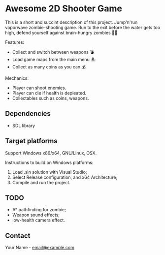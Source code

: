 <!-- ABOUT THE PROJECT -->
#  Awesome 2D Shooter Game

<!-- A screenshot of your game would be nice here... -->

This is a short and succint description of this project. 
Jump'n'run vaporwave zombie-shooting game. Run to the exit before the water gets too high, defend yourself against brain-hungry zombies :running_man:

Features:
* Collect and switch between weapons :bomb:
* Load game maps from the main menu :desert_island:
* Collect as many coins as you can :moneybag:

Mechanics: 
* Player can shoot enemies. 
* Player can die if health is depleated. 
* Collectables such as coins, weapons.  

## Dependencies
* SDL library

## Target platforms
Support Windows x86/x64, GNU/Linux, OSX.

Instructions to build on Windows platforms:
1) Load .sln solution with Visual Studio;
2) Select Release configuration, and x64 Architecture;
3) Compile and run the project.

## TODO

* A* pathfinding for zombie;
* Weapon sound effects;
* low-health camera effect.

## Contact

Your Name - email@example.com
